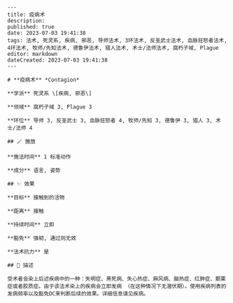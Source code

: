 
    ---
    title: 疫病术
    description: 
    published: true
    date: 2023-07-03 19:41:38
    tags: 法术, 死灵系, 疾病, 邪恶, 导师法术, 3环法术, 反圣武士法术, 血脉狂怒者法术, 4环法术, 牧师/先知法术, 德鲁伊法术, 猎人法术, 术士/法师法术, 腐朽子域, Plague
    editor: markdown
    dateCreated: 2023-07-03 19:41:38
    ---

    # **疫病术** *Contagion*

    **学派** 死灵系 \[疾病, 邪恶\] 

    **领域** 腐朽子域 3, Plague 3

    **环位** 导师 3, 反圣武士 3, 血脉狂怒者 4, 牧师/先知 3, 德鲁伊 3, 猎人 3, 术士/法师 4

    ## 🪄 施放

    **施法时间** 1 标准动作

    **成分** 语言, 姿势

    ## ✨ 效果 

    **目标** 接触到的活物 

    **距离** 接触  

    **持续时间** 立即 

    **豁免** 强韧, 通过则无效

    **法术抗力** 是

    ## 📖 描述

    受术者会染上后述疾病中的一种：失明症、黑死病、失心热症、麻风病、脑热症、红肿症、颤栗症或者胶质症。由于该法术染上的疾病会立即发病 （在这种情况下无潜伏期）。使用疾病列表的发病频率以及豁免DC来判断后续的效果。详细信息请见疾病。
    